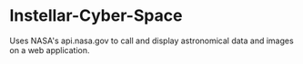 # Instellar-Cyber-Space

Uses NASA's api.nasa.gov to call and display astronomical data and images on a web application.
